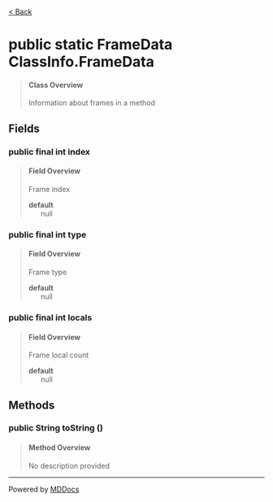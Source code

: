 [< Back](../README.md)
# public static FrameData ClassInfo.FrameData #
>#### Class Overview ####
>Information about frames in a method
## Fields ##
### public final int index ###
>#### Field Overview ####
>Frame index
>
>**default**<br />
>&nbsp;&nbsp;&nbsp;&nbsp;&nbsp;&nbsp;null
>
### public final int type ###
>#### Field Overview ####
>Frame type
>
>**default**<br />
>&nbsp;&nbsp;&nbsp;&nbsp;&nbsp;&nbsp;null
>
### public final int locals ###
>#### Field Overview ####
>Frame local count
>
>**default**<br />
>&nbsp;&nbsp;&nbsp;&nbsp;&nbsp;&nbsp;null
>
## Methods ##
### public String toString () ###
>#### Method Overview ####
>No description provided
>

---
Powered by [MDDocs](https://github.com/VRCube/MDDocs)